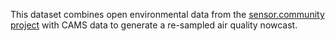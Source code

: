 This dataset combines open environmental data from the [sensor.community project](sensor.community) with CAMS data to generate a re-sampled air quality nowcast. 

